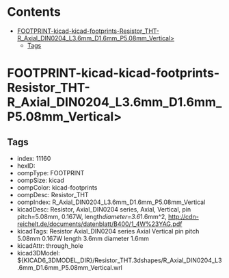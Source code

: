 



Contents
========

* [FOOTPRINT-kicad-kicad-footprints-Resistor_THT-R_Axial_DIN0204_L3.6mm_D1.6mm_P5.08mm_Vertical>](#footprint-kicad-kicad-footprints-resistor_tht-r_axial_din0204_l36mm_d16mm_p508mm_vertical)
	* [Tags](#tags)

# FOOTPRINT-kicad-kicad-footprints-Resistor_THT-R_Axial_DIN0204_L3.6mm_D1.6mm_P5.08mm_Vertical>

## Tags

- index: 11160
- hexID: 
- oompType: FOOTPRINT
- oompSize: kicad
- oompColor: kicad-footprints
- oompDesc: Resistor_THT
- oompIndex: R_Axial_DIN0204_L3.6mm_D1.6mm_P5.08mm_Vertical
- kicadDesc: Resistor, Axial_DIN0204 series, Axial, Vertical, pin pitch=5.08mm, 0.167W, length*diameter=3.6*1.6mm^2, http://cdn-reichelt.de/documents/datenblatt/B400/1_4W%23YAG.pdf
- kicadTags: Resistor Axial_DIN0204 series Axial Vertical pin pitch 5.08mm 0.167W length 3.6mm diameter 1.6mm
- kicadAttr: through_hole
- kicad3DModel: ${KICAD6_3DMODEL_DIR}/Resistor_THT.3dshapes/R_Axial_DIN0204_L3.6mm_D1.6mm_P5.08mm_Vertical.wrl
